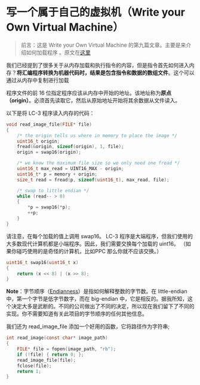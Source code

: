 # 写一个属于自己的虚拟机（Write your Own Virtual Machine）

> 前言：这是 Write your Own Virtual Machine 的第九篇文章。主要是来介绍如何加载程序 。原文在[这里](https://justinmeiners.github.io/lc3-vm/)



我们已经提到了很多关于从内存加载和执行指令的内容，但是指令首先如何进入内存？**将汇编程序转换为机器代码时，结果是包含指令和数据的数组文件**。这个可以通过从内存中复制进行加载





程序文件的前 16 位指定程序应该从内存中开始的地址。该地址称为**原点（origin）**。必须首先读取它，然后从原始地址开始将其余数据从文件读入。



以下是将 LC-3 程序读入内存的代码：



```c
void read_image_file(FILE* file)
{
    /* the origin tells us where in memory to place the image */
    uint16_t origin;
    fread(&origin, sizeof(origin), 1, file);
    origin = swap16(origin);

    /* we know the maximum file size so we only need one fread */
    uint16_t max_read = UINT16_MAX - origin;
    uint16_t* p = memory + origin;
    size_t read = fread(p, sizeof(uint16_t), max_read, file);

    /* swap to little endian */
    while (read-- > 0)
    {
        *p = swap16(*p);
        ++p;
    }
}
```



请注意，在每个加载的值上调用 swap16。 LC-3 程序是大端程序，但我们使用的大多数现代计算机都是小端程序。因此，我们需要交换每个加载的 uint16。 （如果你碰巧使用的是奇怪的计算机，比如PPC 那么你就不应该交换。）



```c
uint16_t swap16(uint16_t x)
{
    return (x << 8) | (x >> 8);
}
```



**Note**：字节顺序（[Endianness](https://en.wikipedia.org/wiki/Endianness)）是指如何解释整数的字节数。在 little-endian 中，第一个字节是低字节数字，而在 big-endian 中，它是相反的。据我所知，这个决定大多是武断的。不同的公司做出了不同的决定，所以现在我们留下了不同的实现。你不需要知道有关此项目的字节顺序的任何其他信息。



我们还为 read_image_file 添加一个好用的函数，它将路径作为字符串;

```c
int read_image(const char* image_path)
{
    FILE* file = fopen(image_path, "rb");
    if (!file) { return 0; };
    read_image_file(file);
    fclose(file);
    return 1;
}
```

